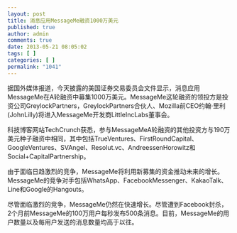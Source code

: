 ```yaml
---
layout: post
title: 消息应用MessageMe融资1000万美元
published: true
author: admin
comments: true
date: 2013-05-21 08:05:02
tags: [ ]
categories: [ ]
permalink: "1041"
---
```

据国外媒体报道，今天披露的美国证券交易委员会文件显示，消息应用MessageMe在A轮融资中募集1000万美元。MessageMe这轮融资的领投方是投资公司GreylockPartners，GreylockPartners合伙人、Mozilla前CEO约翰·里利(JohnLilly)将进入MessageMe开发商LittleIncLabs董事会。

科技博客网站TechCrunch获悉，参与MessageMeA轮融资的其他投资方与190万美元种子融资中相同，其中包括TrueVentures、FirstRoundCapital、GoogleVentures、SVAngel、Resolut.vc、AndreessenHorowitz和Social+CapitalPartnership。

由于面临日趋激烈的竞争，MessageMe将利用新募集的资金推动未来的增长。MessageMe的竞争对手包括WhatsApp、FacebookMessenger、KakaoTalk、Line和Google的Hangouts。

尽管面临激烈的竞争，MessageMe仍然在快速增长。尽管遭到Facebook封杀，2个月前MessageMe的100万用户每秒发布500条消息。目前，MessageMe的用户数量以及每用户发送的消息数量均高于以往。